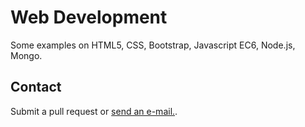 # Web Development

Some examples on HTML5, CSS, Bootstrap, Javascript EC6, Node.js, Mongo.



## Contact

Submit a pull request or [send an e-mail.](mailto:jason.filippou@gmail.com).



